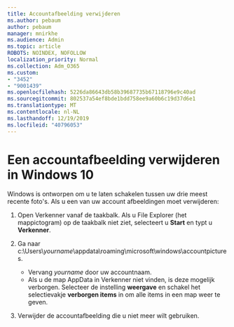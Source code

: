 ```yaml
---
title: Accountafbeelding verwijderen
ms.author: pebaum
author: pebaum
manager: mnirkhe
ms.audience: Admin
ms.topic: article
ROBOTS: NOINDEX, NOFOLLOW
localization_priority: Normal
ms.collection: Adm_O365
ms.custom:
- "3452"
- "9001439"
ms.openlocfilehash: 5226da86643db58b39687735b67118796e9c40ad
ms.sourcegitcommit: 802537a54ef8bde1bdd758ee9a60b6c19d37d6e1
ms.translationtype: MT
ms.contentlocale: nl-NL
ms.lasthandoff: 12/19/2019
ms.locfileid: "40796053"
---
```

# <a name="delete-an-account-picture-in-windows-10"></a>Een accountafbeelding verwijderen in Windows 10

Windows is ontworpen om u te laten schakelen tussen uw drie meest recente foto's. Als u een van uw account afbeeldingen moet verwijderen:

1. Open Verkenner vanaf de taakbalk. Als u File Explorer (het mappictogram) op de taakbalk niet ziet, selecteert u **Start** en typt u **Verkenner**.

2. Ga naar c:\Users\\*yourname*\appdata\roaming\microsoft\windows\accountpictures. 
    - Vervang *yourname* door uw accountnaam.
    - Als u de map AppData in Verkenner niet vinden, is deze mogelijk verborgen. Selecteer de instelling **weergave** en schakel het selectievakje **verborgen items** in om alle items in een map weer te geven.

3. Verwijder de accountafbeelding die u niet meer wilt gebruiken.
 
 